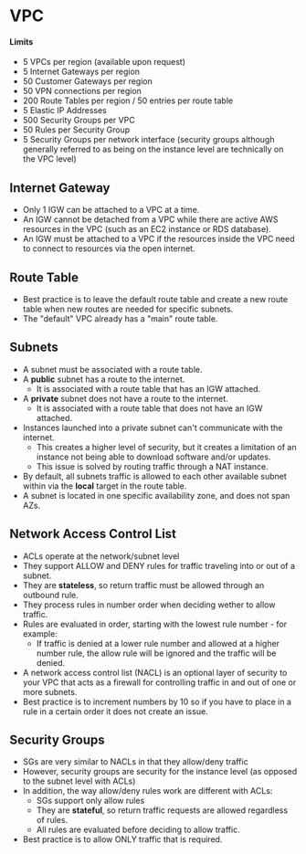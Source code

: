 # VPC

#### Limits

- 5 VPCs per region (available upon request)
- 5 Internet Gateways per region
- 50 Customer Gateways per region
- 50 VPN connections per region
- 200 Route Tables per region / 50 entries per route table
- 5 Elastic IP Addresses
- 500 Security Groups per VPC
- 50 Rules per Security Group
- 5 Security Groups per network interface (security groups although generally
  referred to as being on the instance level are technically on the VPC level)

## Internet Gateway

- Only 1 IGW can be attached to a VPC at a time.
- An IGW cannot be detached from a VPC while there are active AWS resources in
  the VPC (such as an EC2 instance or RDS database).
- An IGW must be attached to a VPC if the resources inside the VPC need to
  connect to resources via the open internet.

## Route Table

- Best practice is to leave the default route table and create a new route table
  when new routes are needed for specific subnets.
- The "default" VPC already has a "main" route table.

## Subnets

- A subnet must be associated with a route table.
- A **public** subnet has a route to the internet.
  - It is associated with a route table that has an IGW attached.
- A **private** subnet does not have a route to the internet.
  - It is associated with a route table that does not have an IGW attached.
- Instances launched into a private subnet can't communicate with the internet.
  - This creates a higher level of security, but it creates a limitation of an
    instance not being able to download software and/or updates.
  - This issue is solved by routing traffic through a NAT instance.
- By default, all subnets traffic is allowed to each other available subnet
  within via the **local** target in the route table.
- A subnet is located in one specific availability zone, and does not span AZs.

## Network Access Control List

- ACLs operate at the network/subnet level
- They support ALLOW and DENY rules for traffic traveling into or out of
  a subnet.
- They are **stateless**, so return traffic must be allowed through an outbound
  rule.
- They process rules in number order when deciding wether to allow traffic.
- Rules are evaluated in order, starting with the lowest rule number - for
  example:
    - If traffic is denied at a lower rule number and allowed at a higher number
      rule, the allow rule will be ignored and the traffic will be denied.
- A network access control list (NACL) is an optional layer of security to your
  VPC that acts as a firewall for controlling traffic in and out of one or more
  subnets.
- Best practice is to increment numbers by 10 so if you have to place in a rule
  in a certain order it does not create an issue.

## Security Groups

- SGs are very similar to NACLs in that they allow/deny traffic
- However, security groups are security for the instance level (as opposed to
  the subnet level with ACLs)
- In addition, the way allow/deny rules work are different with ACLs:
  - SGs support only allow rules
  - They are **stateful**, so return traffic requests are allowed regardless of
    rules.
  - All rules are evaluated before deciding to allow traffic.
- Best practice is to allow ONLY traffic that is required.
